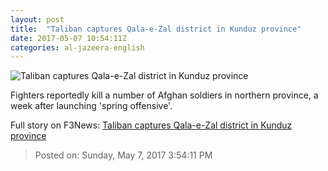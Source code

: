 ```yaml
---
layout: post
title:  "Taliban captures Qala-e-Zal district in Kunduz province"
date: 2017-05-07 10:54:11Z
categories: al-jazeera-english
---
```


![Taliban captures Qala-e-Zal district in Kunduz province](http://www.aljazeera.com/mritems/Images/2017/5/7/d84862571bcd4b378cc9c19413f7456f_18.jpg)

Fighters reportedly kill a number of Afghan soldiers in northern province, a week after launching 'spring offensive'.


Full story on F3News: [Taliban captures Qala-e-Zal district in Kunduz province](http://www.f3nws.com/n/vR3QQJ)

> Posted on: Sunday, May 7, 2017 3:54:11 PM
